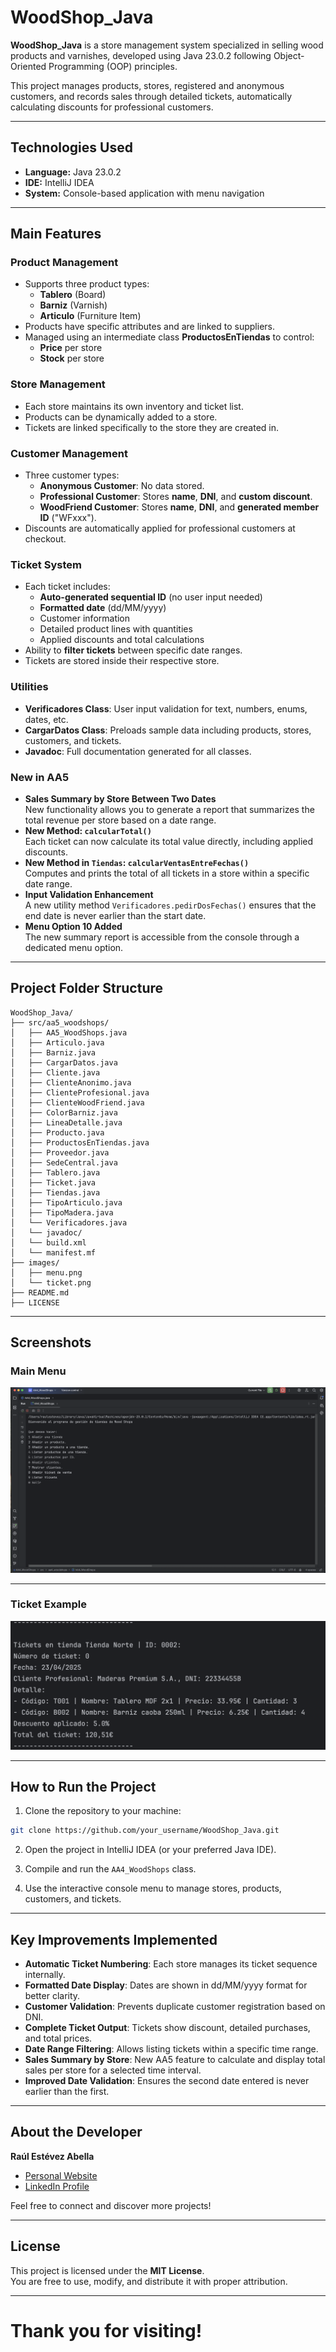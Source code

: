 # WoodShop_Java

**WoodShop_Java** is a store management system specialized in selling wood products and varnishes, developed using Java 23.0.2 following Object-Oriented Programming (OOP) principles.

This project manages products, stores, registered and anonymous customers, and records sales through detailed tickets, automatically calculating discounts for professional customers.

---

## Technologies Used

- **Language:** Java 23.0.2
- **IDE:** IntelliJ IDEA
- **System:** Console-based application with menu navigation

---

## Main Features

### Product Management
- Supports three product types:
  - **Tablero** (Board)
  - **Barniz** (Varnish)
  - **Articulo** (Furniture Item)
- Products have specific attributes and are linked to suppliers.
- Managed using an intermediate class **ProductosEnTiendas** to control:
  - **Price** per store
  - **Stock** per store

### Store Management
- Each store maintains its own inventory and ticket list.
- Products can be dynamically added to a store.
- Tickets are linked specifically to the store they are created in.

### Customer Management
- Three customer types:
  - **Anonymous Customer**: No data stored.
  - **Professional Customer**: Stores **name**, **DNI**, and **custom discount**.
  - **WoodFriend Customer**: Stores **name**, **DNI**, and **generated member ID** ("WFxxx").
- Discounts are automatically applied for professional customers at checkout.

### Ticket System
- Each ticket includes:
  - **Auto-generated sequential ID** (no user input needed)
  - **Formatted date** (dd/MM/yyyy)
  - Customer information
  - Detailed product lines with quantities
  - Applied discounts and total calculations
- Ability to **filter tickets** between specific date ranges.
- Tickets are stored inside their respective store.

### Utilities
- **Verificadores Class**: User input validation for text, numbers, enums, dates, etc.
- **CargarDatos Class**: Preloads sample data including products, stores, customers, and tickets.
- **Javadoc**: Full documentation generated for all classes.

### New in AA5
- **Sales Summary by Store Between Two Dates**  
  New functionality allows you to generate a report that summarizes the total revenue per store based on a date range.
- **New Method: `calcularTotal()`**  
  Each ticket can now calculate its total value directly, including applied discounts.
- **New Method in `Tiendas`: `calcularVentasEntreFechas()`**  
  Computes and prints the total of all tickets in a store within a specific date range.
- **Input Validation Enhancement**  
  A new utility method `Verificadores.pedirDosFechas()` ensures that the end date is never earlier than the start date.
- **Menu Option 10 Added**  
  The new summary report is accessible from the console through a dedicated menu option.


---

## Project Folder Structure

```
WoodShop_Java/
├── src/aa5_woodshops/
│   ├── AA5_WoodShops.java
│   ├── Articulo.java
│   ├── Barniz.java
│   ├── CargarDatos.java
│   ├── Cliente.java
│   ├── ClienteAnonimo.java
│   ├── ClienteProfesional.java
│   ├── ClienteWoodFriend.java
│   ├── ColorBarniz.java
│   ├── LineaDetalle.java
│   ├── Producto.java
│   ├── ProductosEnTiendas.java
│   ├── Proveedor.java
│   ├── SedeCentral.java
│   ├── Tablero.java
│   ├── Ticket.java
│   ├── Tiendas.java
│   ├── TipoArticulo.java
│   ├── TipoMadera.java
│   └── Verificadores.java
│   └── javadoc/
│   └── build.xml
│   └── manifest.mf
├── images/
│   ├── menu.png
│   └── ticket.png
├── README.md
├── LICENSE
```

---

## Screenshots

### Main Menu

![Main Menu](images/menu.png)

---

### Ticket Example

![Ticket Example](images/ticket.png)

---

## How to Run the Project

1. Clone the repository to your machine:

```bash
git clone https://github.com/your_username/WoodShop_Java.git
```

2. Open the project in IntelliJ IDEA (or your preferred Java IDE).

3. Compile and run the `AA4_WoodShops` class.

4. Use the interactive console menu to manage stores, products, customers, and tickets.

---

## Key Improvements Implemented

- **Automatic Ticket Numbering**: Each store manages its ticket sequence internally.
- **Formatted Date Display**: Dates are shown in dd/MM/yyyy format for better clarity.
- **Customer Validation**: Prevents duplicate customer registration based on DNI.
- **Complete Ticket Output**: Tickets show discount, detailed purchases, and total prices.
- **Date Range Filtering**: Allows listing tickets within a specific time range.
- **Sales Summary by Store**: New AA5 feature to calculate and display total sales per store for a selected time interval.
- **Improved Date Validation**: Ensures the second date entered is never earlier than the first.

---

## About the Developer

**Raúl Estévez Abella**

- [Personal Website](https://raulesteveza.github.io/)
- [LinkedIn Profile](https://www.linkedin.com/in/raulesteveza/)

Feel free to connect and discover more projects!

---

## License

This project is licensed under the **MIT License**.  
You are free to use, modify, and distribute it with proper attribution.

---

# Thank you for visiting!

